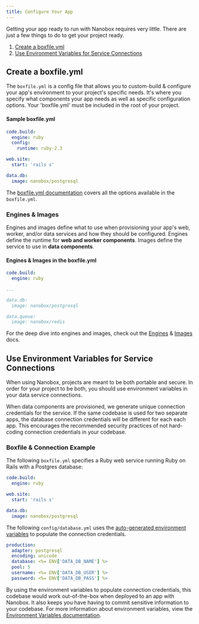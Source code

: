 ```yaml
---
title: Configure Your App
---
```


Getting your app ready to run with Nanobox requires very little. There are just a few things to do to get your project ready.

1. [Create a boxfile.yml](#create-a-boxfile-yml)
2. [Use Environment Variables for Service Connections](#use-environment-variables-for-service-connections)

## Create a boxfile.yml
The `boxfile.yml` is a config file that allows you to custom-build & configure your app's environment to your project's specific needs. It's where you specify what components your app needs as well as specific configuration options. Your 'boxfile.yml' must be included in the root of your project.

#### Sample boxfile.yml
```yaml
code.build:
  engine: ruby
  config:
    runtime: ruby-2.3

web.site:
  start: 'rails s'

data.db:
  image: nanobox/postgresql
```

The [boxfile.yml documentation](/app-config/boxfile/) covers all the options available in the `boxfile.yml`.

### Engines & Images
Engines and images define what to use when provisioning your app's web, worker, and/or data services and how they should be configured. Engines define the runtime for **web and worker components**. Images define the service to use in **data components**.

#### Engines & Images in the boxfile.yml
```yaml
code.build:
  engine: ruby

...

data.db:
  image: nanobox/postgresql

data.queue:
  image: nanobox/redis
```

For the deep dive into engines and images, check out the [Engines](/engines) & [Images](/images/) docs.

## Use Environment Variables for Service Connections
When using Nanobox, projects are meant to be both portable and secure. In order for your project to be both, you should use environment variables in your data service connections.

When data components are provisioned, we generate unique connection credentials for the service. If the same codebase is used for two separate apps, the database connection credentials will be different for each each app. This encourages the recommended security practices of not hard-coding connection credentials in your codebase.

### Boxfile & Connection Example
The following `boxfile.yml` specifies a Ruby web service running Ruby on Rails with a Postgres database:

```yaml
code.build:
  engine: ruby

web.site:
  start: 'rails s'

data.db:
  image: nanobox/postgresql
```

The following `config/database.yml` uses the [auto-generated environment variables](/app-config/environment-variables/#auto-generated-environment-variables) to populate the connection credentials.

```yaml
production:
  adapter: postgresql
  encoding: unicode
  database: <%= ENV['DATA_DB_NAME'] %>
  pool: 5
  username: <%= ENV['DATA_DB_USER'] %>
  password: <%= ENV['DATA_DB_PASS'] %>
```

By using the environment variables to populate connection credentials, this codebase would work out-of-the-box when deployed to an app with Nanobox. It also keeps you have having to commit sensitive information to your codebase. For more information about environment variables, view the [Environment Variables documentation](/app-config/environment-variables/).
